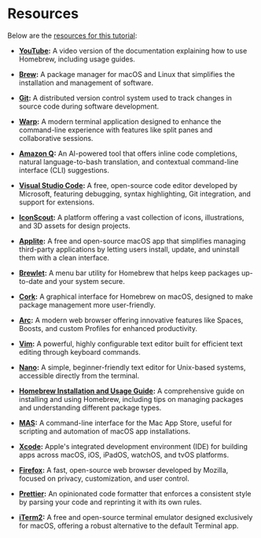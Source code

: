 # Resources

Below are the [resources for this tutorial](https://arc.net/folder/FBC776BF-BC29-48F4-B019-E3B969C326A3):

- **[YouTube](https://youtu.be/rCSUX_YiMpY?si=O9Bi0Z4WLnQoLmBq):** A video version of the documentation explaining how to use Homebrew, including usage guides.

- **[Brew](https://brew.sh/):** A package manager for macOS and Linux that simplifies the installation and management of software.

- **[Git](https://git-scm.com/):** A distributed version control system used to track changes in source code during software development.

- **[Warp](https://www.warp.dev/):** A modern terminal application designed to enhance the command-line experience with features like split panes and collaborative sessions.

- **[Amazon Q](https://aws.amazon.com/q/developer/):** An AI-powered tool that offers inline code completions, natural language-to-bash translation, and contextual command-line interface (CLI) suggestions.

- **[Visual Studio Code](https://code.visualstudio.com/):** A free, open-source code editor developed by Microsoft, featuring debugging, syntax highlighting, Git integration, and support for extensions.

- **[IconScout](https://iconscout.com/):** A platform offering a vast collection of icons, illustrations, and 3D assets for design projects.

- **[Applite](https://aerolite.dev/applite):** A free and open-source macOS app that simplifies managing third-party applications by letting users install, update, and uninstall them with a clean interface.

- **[Brewlet](https://github.com/zkokaja/Brewlet):** A menu bar utility for Homebrew that helps keep packages up-to-date and your system secure.

- **[Cork](https://www.corkmac.app/):** A graphical interface for Homebrew on macOS, designed to make package management more user-friendly.

- **[Arc](https://arc.net/):** A modern web browser offering innovative features like Spaces, Boosts, and custom Profiles for enhanced productivity.

- **[Vim](https://www.vim.org/):** A powerful, highly configurable text editor built for efficient text editing through keyboard commands.

- **[Nano](https://www.nano-editor.org/):** A simple, beginner-friendly text editor for Unix-based systems, accessible directly from the terminal.

- **[Homebrew Installation and Usage Guide](https://dev.to/bello/homebrew-installation-and-usage-guide-5b6j):** A comprehensive guide on installing and using Homebrew, including tips on managing packages and understanding different package types.

- **[MAS](https://github.com/mas-cli/mas):** A command-line interface for the Mac App Store, useful for scripting and automation of macOS app installations.

- **[Xcode](https://developer.apple.com/xcode/):** Apple's integrated development environment (IDE) for building apps across macOS, iOS, iPadOS, watchOS, and tvOS platforms.

- **[Firefox](https://www.mozilla.org/en-US/firefox/):** A fast, open-source web browser developed by Mozilla, focused on privacy, customization, and user control.

- **[Prettier](https://prettier.io/):** An opinionated code formatter that enforces a consistent style by parsing your code and reprinting it with its own rules.

- **[iTerm2](https://iterm2.com/):** A free and open-source terminal emulator designed exclusively for macOS, offering a robust alternative to the default Terminal app.